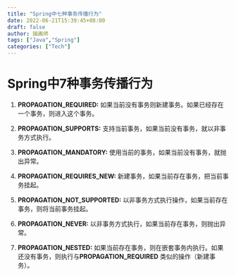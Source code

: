 ```yaml
---
title: "Spring中七种事务传播行为"
date: 2022-06-21T15:39:45+08:00
draft: false
author: 插画师
tags: ["Java","Spring"]
categories: ["Tech"]
---
```

# Spring中7种事务传播行为
1. **PROPAGATION_REQUIRED:** 如果当前没有事务则新建事务。如果已经存在一个事务，则进入这个事务。


2. **PROPAGATION_SUPPORTS:** 支持当前事务，如果当前没有事务，就以非事务方式执行。


3. **PROPAGATION_MANDATORY:** 使用当前的事务，如果当前没有事务，就抛出异常。


4. **PROPAGATION_REQUIRES_NEW:** 新建事务，如果当前存在事务，把当前事务挂起。


5. **PROPAGATION_NOT_SUPPORTED:** 以非事务方式执行操作，如果当前存在事务，则将当前事务挂起。


6. **PROPAGATION_NEVER:** 以非事务方式执行，如果当前存在事务，则抛出异常。


7. **PROPAGATION_NESTED:** 如果当前存在事务，则在嵌套事务内执行。如果还没有事务，则执行与**PROPAGATION_REQUIRED** 类似的操作（新建事务）。

